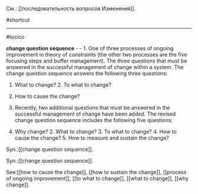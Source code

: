 См.: [[последовательность вопросов Изменения]].

#shortcut




<hr/>

#tocico

<b>change question sequence</b> - - 1. One of three processes of ongoing improvement in theory of constraints (the other two processes are the five focusing steps and buffer management).  The three questions that must be answered in the successful management of change within a system.  The change question sequence answers the following three questions:  
1. What to change?  2. To what to change?
3. How to cause the change?

2.  Recently, two additional questions that must be answered in the successful management of change have been added.  The revised change question sequence includes the following five questions:

1. Why change?  2. What to change?  3. To what to change?  4. How to cause the change?  5. How to measure and sustain the change?


Syn.:[[change question sequence]].


Syn.:[[change question sequence]].



See:[[how to cause the change]], [[how to sustain the change]], [[process of ongoing improvement]], [[to what to change]], [[what to change]], [[why change]].
